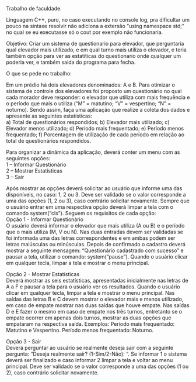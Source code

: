 Trabalho de faculdade.

Linguagem C++, puro, no caso executando no console log, pra dificultar um pouco na sintaxe resolvir não adiciona a extersão "using namespace std;" no qual se eu executasse só o cout por exemplo 
não funcionaria.

Objetivo: Criar um sistema de questionario para elevador, que perguntaria qual elevador mais utilizado, e
em qual turno mais utiliza o elevador, e teria também opção para ver as estatiticas do questionario onde 
qualquer um poderia ver, e também saida do programa para fecha.

O que se pede no trabalho: 

Em um prédio há dois elevadores denominados: A e B. Para otimizar o sistema de controle dos elevadores foi proposto um questionário no qual cada morador deve responder: o elevador que utiliza com mais frequência e o período que mais o utiliza (“M” = matutino; “V” = vespertino; “N” = noturno). Sendo assim, faça uma aplicação que realize a coleta dos dados e apresente as seguintes estatísticas:  
    a) Total de questionários respondidos; 
    b) Elevador mais utilizado; 
    c) Elevador menos utilizado; 
    d) Período mais frequentado; 
    e) Período menos frequentado; 
    f) Porcentagem de utilização de cada período em relação ao total de questionários respondidos.

Para organizar a dinâmica da aplicação, deverá conter um menu com as seguintes opções:  
    1 – Informar Questionário  
    2 – Mostrar Estatísticas   
    3 – Sair  

Após mostrar as opções deverá solicitar ao usuário que informe uma das disponíveis, no caso: 1, 2 ou 3. Deve ser validado se o valor corresponde a uma das opções (1, 2 ou 3), caso contrário solicitar novamente. Sempre que o usuário entrar em uma respectiva opção deverá limpar a tela com o comando system(“cls”). Seguem os requisitos de cada opção:  
Opção 1 - Informar Questionário  
 O usuário deverá informar o elevador que mais utiliza (A ou B) e o período que o mais utiliza (M, V ou N). Nas duas entradas devem ser validadas se foi informada uma das letras correspondentes e em ambas podem ser letras maiúsculas ou minúsculas. Depois de confirmado o cadastro deverá mostrar a seguinte mensagem: “Questionário cadastrado com sucesso” e pausar a tela, utilizar o comando: system(“pause”). Quando o usuário clicar em qualquer tecla, limpar a tela e mostrar o menu principal.  

Opção 2 - Mostrar Estatísticas  
 Deverá mostrar as seis estatísticas, apresentadas inicialmente nas letras de A a F e pausar a tela para o usuário ver os resultados. Quando o usuário clicar em qualquer tecla, limpar a tela e mostrar o menu principal. Nas saídas das letras B e C devem mostrar o elevador mais e menos utilizado, em caso de empate mostrar nas duas saídas que houve empate. Nas saídas D e E fazer o mesmo em caso de empate nos três turnos, entretanto se o empate ocorrer em apenas dois turnos, mostrar as duas opções que empataram na respectiva saída. Exemplos: Período mais frequentado: Matutino e Vespertino. Período menos frequentado: Noturno.

Opção 3 - Sair  
 Deverá perguntar ao usuário se realmente deseja sair com a seguinte pergunta: “Deseja realmente sair?        (1-Sim/2-Não): “. Se informar 1 o sistema deverá ser finalizado e caso informar 2 limpar a tela e voltar ao menu principal. Deve ser validado se o valor corresponde a uma das opções (1 ou 2), caso contrário solicitar novamente. 